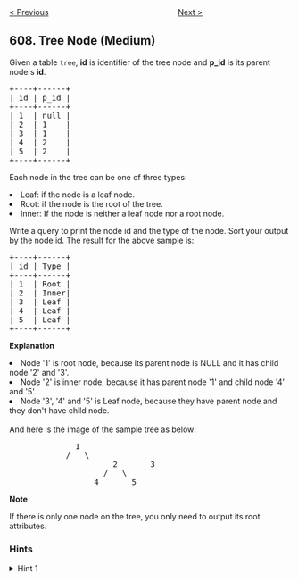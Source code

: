 <!--|This file generated by command(leetcode description); DO NOT EDIT.    |-->
<!--+----------------------------------------------------------------------+-->
<!--|@author    Openset <openset.wang@gmail.com>                           |-->
<!--|@link      https://github.com/openset                                 |-->
<!--|@home      https://github.com/openset/leetcode                        |-->
<!--+----------------------------------------------------------------------+-->

[< Previous](https://github.com/openset/leetcode/tree/master/problems/sales-person "Sales Person")
　　　　　　　　　　　　　　　　
[Next >](https://github.com/openset/leetcode/tree/master/problems/find-duplicate-file-in-system "Find Duplicate File in System")

## 608. Tree Node (Medium)

<p>
Given a table <code>tree</code>, <b>id</b> is identifier of the tree node and <b>p_id</b> is its parent node's <b>id</b>.
</p>
 
<pre>
+----+------+
| id | p_id |
+----+------+
| 1  | null |
| 2  | 1    |
| 3  | 1    |
| 4  | 2    |
| 5  | 2    |
+----+------+
</pre>
 
Each node in the tree can be one of three types:</br>
<li>Leaf: if the node is a leaf node.</li>
<li>Root: if the node is the root of the tree.</li>
<li>Inner: If the node is neither a leaf node nor a root node.</li></p>
 
Write a query to print the node id and the type of the node. Sort your output by the node id. The result for the above sample is:</p>
 
<pre>
+----+------+
| id | Type |
+----+------+
| 1  | Root |
| 2  | Inner|
| 3  | Leaf |
| 4  | Leaf |
| 5  | Leaf |
+----+------+
</pre>
</p>
 
<p>
<b>Explanation</b>
</p>
<p>
<li>Node '1' is root node, because its parent node is NULL and it has child node '2' and '3'.</li>
<li>Node '2' is inner node, because it has parent node '1' and child node '4' and '5'.</li>
<li>Node '3', '4' and '5' is Leaf node, because they have parent node and they don't have child node.</li>
</br>
And here is the image of the sample tree as below:
</p>
<pre>
			  1
			/   \
                      2       3
                    /   \
                  4       5
</pre>

<p>
<b>Note</b>
</p>
<p>
If there is only one node on the tree, you only need to output its root attributes.
</p>

### Hints
<details>
<summary>Hint 1</summary>
You can judge the node type by querying whether the node's id shows up in p_id column and whether the node's p_id is null.
</details>
